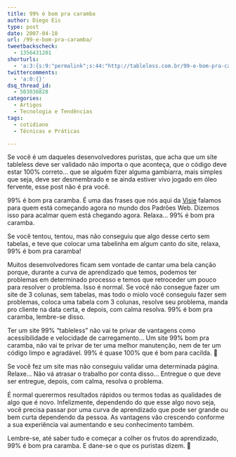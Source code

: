 ```yaml
---
title: 99% é bom pra caramba
author: Diego Eis
type: post
date: 2007-04-10
url: /99-e-bom-pra-caramba/
tweetbackscheck:
  - 1356431201
shorturls:
  - 'a:3:{s:9:"permalink";s:44:"http://tableless.com.br/99-e-bom-pra-caramba";s:7:"tinyurl";s:26:"http://tinyurl.com/3wtyf7m";s:4:"isgd";s:19:"http://is.gd/LelVDx";}'
twittercomments:
  - 'a:0:{}'
dsq_thread_id:
  - 503036828
categories:
  - Artigos
  - Tecnologia e Tendências
tags:
  - cotidiano
  - Técnicas e Práticas

---
```

Se você é um daqueles desenvolvedores puristas, que acha que um site tableless deve ser validado não importa o que aconteça, que o código deve estar 100% correto&#8230; que se alguém fizer alguma gambiarra, mais simples que seja, deve ser desmembrado e se ainda estiver vivo jogado em óleo fervente, esse post não é pra você.

99% é bom pra caramba. É uma das frases que nós aqui da [Visie][1] falamos para quem está começando agora no mundo dos Padrões Web. Dizemos isso para acalmar quem está chegando agora. Relaxa&#8230; 99% é bom pra caramba.
  
Se você tentou, tentou, mas não conseguiu que algo desse certo sem tabelas, e teve que colocar uma tabelinha em algum canto do site, relaxa, 99% é bom pra caramba!

Muitos desenvolvedores ficam sem vontade de cantar uma bela canção porque, durante a curva de aprendizado que temos, podemos ter problemas em determinado processo e temos que retroceder um pouco para resolver o problema. Isso é normal. Se você não consegue fazer um site de 3 colunas, sem tabelas, mas todo o miolo você conseguiu fazer sem problemas, coloca uma tabela com 3 colunas, resolve seu problema, manda pro cliente na data certa, e depois, com calma resolva. 99% é bom pra caramba, lembre-se disso.

Ter um site 99% &#8220;tableless&#8221; não vai te privar de vantagens como acessibilidade e velocidade de carregamento&#8230; Um site 99% bom pra caramba, não vai te privar de ter uma melhor manutenção, nem de ter um código limpo e agradável. 99% é quase 100% que é bom para cacilda. 🙂

Se você fez um site mas não conseguiu validar uma determinada página. Relaxe&#8230; Não vá atrasar o trabalho por conta disso&#8230; Entregue o que deve ser entregue, depois, com calma, resolva o problema.

É normal querermos resultados rápidos ou termos todas as qualidades de algo que é novo. Infelizmente, dependendo do que esse algo novo seja, você precisa passar por uma curva de aprendizado que pode ser grande ou bem curta dependendo da pessoa. As vantagens vão crescendo conforme a sua experiência vai aumentando e seu conhecimento também.

Lembre-se, até saber tudo e começar a colher os frutos do aprendizado, 99% é bom pra caramba. E dane-se o que os puristas dizem. 🙂

 [1]: http://visie.com.br/